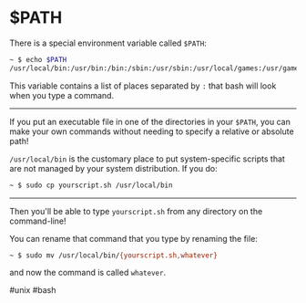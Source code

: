 # $PATH

There is a special environment variable called `$PATH`:

```bash
~ $ echo $PATH
/usr/local/bin:/usr/bin:/bin:/sbin:/usr/sbin:/usr/local/games:/usr/games
```

This variable contains a list of places separated by `:` that bash will look when you type a command.

---

If you put an executable file in one of the directories in your `$PATH`, you can make your own commands without needing to specify a relative or absolute path!

`/usr/local/bin` is the customary place to put system-specific scripts that are not managed by your system distribution. If you do:

```bash
~ $ sudo cp yourscript.sh /usr/local/bin
```

---

Then you'll be able to type `yourscript.sh` from any directory on the command-line!

You can rename that command that you type by renaming the file:

```bash
~ $ sudo mv /usr/local/bin/{yourscript.sh,whatever}
```

and now the command is called `whatever`.

#unix #bash